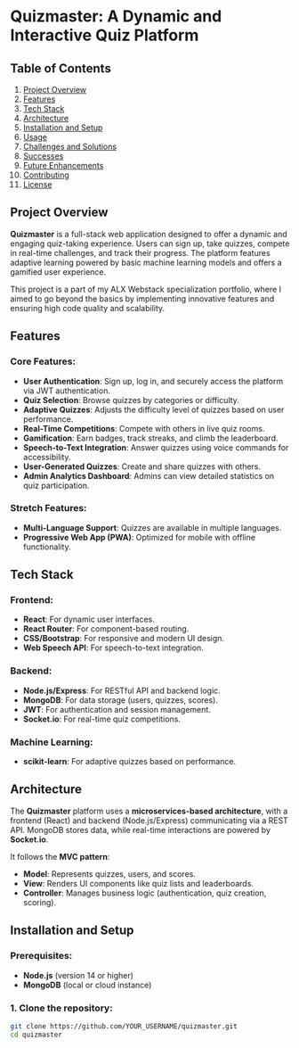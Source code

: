 # Quizmaster: A Dynamic and Interactive Quiz Platform

## Table of Contents
1. [Project Overview](#project-overview)
2. [Features](#features)
3. [Tech Stack](#tech-stack)
4. [Architecture](#architecture)
5. [Installation and Setup](#installation-and-setup)
6. [Usage](#usage)
7. [Challenges and Solutions](#challenges-and-solutions)
8. [Successes](#successes)
9. [Future Enhancements](#future-enhancements)
10. [Contributing](#contributing)
11. [License](#license)

## Project Overview
**Quizmaster** is a full-stack web application designed to offer a dynamic and engaging quiz-taking experience. Users can sign up, take quizzes, compete in real-time challenges, and track their progress. The platform features adaptive learning powered by basic machine learning models and offers a gamified user experience.

This project is a part of my ALX Webstack specialization portfolio, where I aimed to go beyond the basics by implementing innovative features and ensuring high code quality and scalability.

## Features

### Core Features:
- **User Authentication**: Sign up, log in, and securely access the platform via JWT authentication.
- **Quiz Selection**: Browse quizzes by categories or difficulty.
- **Adaptive Quizzes**: Adjusts the difficulty level of quizzes based on user performance.
- **Real-Time Competitions**: Compete with others in live quiz rooms.
- **Gamification**: Earn badges, track streaks, and climb the leaderboard.
- **Speech-to-Text Integration**: Answer quizzes using voice commands for accessibility.
- **User-Generated Quizzes**: Create and share quizzes with others.
- **Admin Analytics Dashboard**: Admins can view detailed statistics on quiz participation.

### Stretch Features:
- **Multi-Language Support**: Quizzes are available in multiple languages.
- **Progressive Web App (PWA)**: Optimized for mobile with offline functionality.

## Tech Stack

### Frontend:
- **React**: For dynamic user interfaces.
- **React Router**: For component-based routing.
- **CSS/Bootstrap**: For responsive and modern UI design.
- **Web Speech API**: For speech-to-text integration.

### Backend:
- **Node.js/Express**: For RESTful API and backend logic.
- **MongoDB**: For data storage (users, quizzes, scores).
- **JWT**: For authentication and session management.
- **Socket.io**: For real-time quiz competitions.

### Machine Learning:
- **scikit-learn**: For adaptive quizzes based on performance.

## Architecture
The **Quizmaster** platform uses a **microservices-based architecture**, with a frontend (React) and backend (Node.js/Express) communicating via a REST API. MongoDB stores data, while real-time interactions are powered by **Socket.io**.

It follows the **MVC pattern**:
- **Model**: Represents quizzes, users, and scores.
- **View**: Renders UI components like quiz lists and leaderboards.
- **Controller**: Manages business logic (authentication, quiz creation, scoring).

## Installation and Setup

### Prerequisites:
- **Node.js** (version 14 or higher)
- **MongoDB** (local or cloud instance)

### 1. Clone the repository:
```bash
git clone https://github.com/YOUR_USERNAME/quizmaster.git
cd quizmaster
